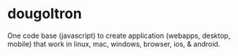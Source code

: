 # dougoltron

One code base (javascript) to create application (webapps, desktop, mobile) that work in linux, mac, windows, browser, ios, & android.